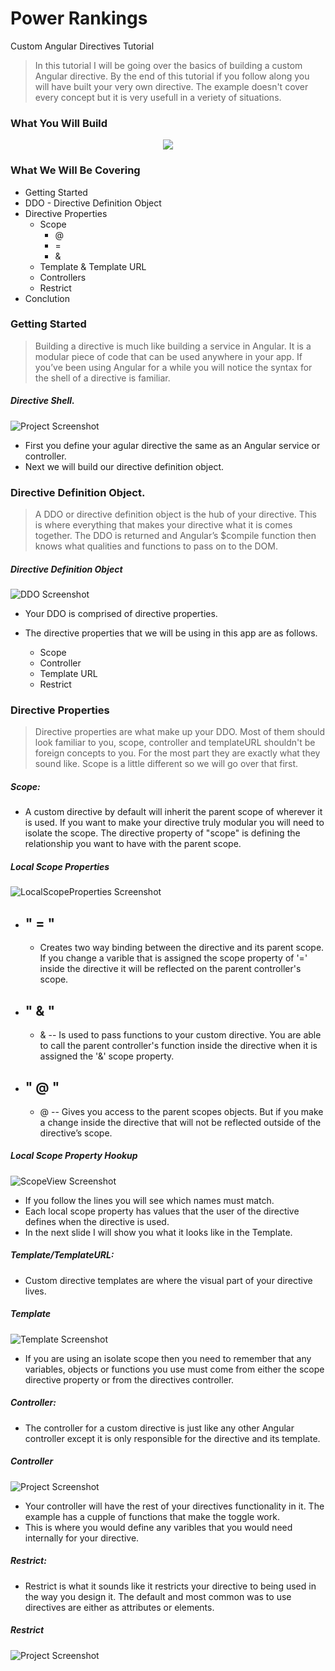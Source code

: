 # Power Rankings 
Custom Angular Directives Tutorial

>In this tutorial I will be going over the basics of building a custom Angular directive. By the end of this tutorial if you follow along you will have built your very own directive. The example doesn't cover every concept but it is very usefull in a veriety of situations.

### What You Will Build 

<div align= "center">
	<img src="https://raw.github.com/squireaj/PRankings/master/logos/video.gif">
</div>

### What We Will Be Covering 

- Getting Started
- DDO - Directive Definition Object
- Directive Properties 
  - Scope
  	- @
  	- =
  	- &
  - Template & Template URL
  - Controllers
  - Restrict
- Conclution 

### Getting Started

>Building a directive is much like building a service in Angular. It is a modular piece of code that can be used anywhere in your app. If you’ve been using Angular for a while you will notice the syntax for the shell of a directive is familiar.

##### Directive Shell.  

![Project Screenshot](https://raw.github.com/squireaj/PRankings/master/readmeImg/Directive1.gif)

- First you define your agular directive the same as an Angular service or controller.
- Next we will build our directive definition object. 

### Directive Definition Object. 

>A DDO or directive definition object is the hub of your directive. This is where everything that makes your directive what it is comes together. The DDO is returned and Angular’s $compile function then knows what qualities and functions to pass on to the DOM.  

##### Directive Definition Object

![DDO Screenshot](https://raw.github.com/squireaj/PRankings/master/readmeImg/DDO.gif)

- Your DDO is comprised of directive properties. 

- The directive properties that we will be using in this app are as follows.
  - Scope
  - Controller
  - Template URL
  - Restrict

### Directive Properties

>Directive properties are what make up your DDO. Most of them should look familiar to you, scope, controller and templateURL shouldn't be foreign concepts to you. For the most part they are exactly what they sound like. Scope is a little different so we will go over that first. 

##### Scope:

 - A custom directive by default will inherit the parent scope of wherever it is used. If you want to make your directive truly modular you will need to isolate the scope. The directive property of "scope" is defining the relationship you want to have with the parent scope. 
 
##### Local Scope Properties
![LocalScopeProperties Screenshot](https://raw.github.com/squireaj/PRankings/master/readmeImg/localScopeProperties.gif)

-  ## " = " 
      - Creates two way binding between the directive and its parent scope. If you change a varible that is assigned the scope property of '=' inside the directive it will be reflected on the parent controller's scope. 
- ## " & "  
  - & -- Is used to pass functions to your custom directive. You are able to call the parent controller's function inside the directive when it is assigned the '&' scope property. 
 - ## " @ " 
    - @ -- Gives you access to the parent scopes objects. But if you make a change inside the directive that will not be reflected outside of the directive’s scope.
 
 ##### Local Scope Property Hookup
![ScopeView Screenshot](https://raw.github.com/squireaj/PRankings/master/readmeImg/ScopeView.gif)

 - If you follow the lines you will see which names must match. 
 - Each local scope property has values that the user of the directive defines when the directive is used. 
 - In the next slide I will show you what it looks like in the Template. 

##### Template/TemplateURL:

- Custom directive templates are where the visual part of your directive lives.  

##### Template
![Template Screenshot](https://raw.github.com/squireaj/PRankings/master/readmeImg/Template.gif)

 - If you are using an isolate scope then you need to remember that any variables, objects or functions you use must come from either the scope directive property or from the directives controller.
 
##### Controller:

- The controller for a custom directive is just like any other Angular controller except it is only responsible for the directive and its template. 

##### Controller
![Project Screenshot](https://raw.github.com/squireaj/PRankings/master/readmeImg/Controller.gif)

 - Your controller will have the rest of your directives functionality in it. The example has a cupple of functions that make the toggle work. 
 - This is where you would define any varibles that you would need internally for your directive. 
 
##### Restrict: 
 - Restrict is what it sounds like it restricts your directive to being used in the way you design it. The default and most common was to use directives are either as attributes or elements.  


##### Restrict
![Project Screenshot](https://raw.github.com/squireaj/PRankings/master/readmeImg/Restrict.gif)







